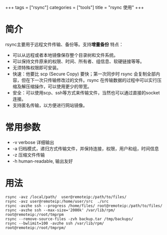 +++
tags = ["rsync"]
categories = ["tools"]
title = "rsync 使用"
+++

# 简介
rsync主要用于远程文件传输、备份等。支持**增量备份**
特点：
- 可以从远程或者本地镜像保存整个目录树和文件系统。
- 可以保持文件原来的权限、时间、所有者、组信息、软硬链接等等。
- 无须特殊权限即可安装。
- 快速：他要比 scp (Secure Copy) 要快；第一次同步时 rsync 会复制全部内容，但在下一次只传输修改过的文件。rsync 在传输数据的过程中可以实行压缩及解压缩操作，可以使用更少的带宽。
- 安全：可以使用scp、ssh等方式来传输文件，当然也可以通过直接的socket连接。
- 支持匿名传输，以方便进行网站镜像。

# 常用参数
- -v  verbose 详细输出
- -a 	归档模式，递归方式传输文件，并保持连接，权限，用户和组，时间信息
- -z  压缩文件传输
- -h  human-readable, 输出友好

# 用法
```
rsync -avz /local/path/  user@remoteip:/path/to/files/
rsync -avz user@remoteip:/home/user/src  ./src
rsync -avzhe ssh --progress /home/files/ root@remoteip:/path/to/files/
rsync -avzhe ssh --max-size='2000k' /var/lib/rpm/ root@remoteip:/root/tmprpm	
rsync --remove-source-files -zvh backup.tar /tmp/backups/
rsync --bwlimit=100 -avzhe ssh /var/lib/rpm/ root@remoteip:/root/tmprpm/	
```